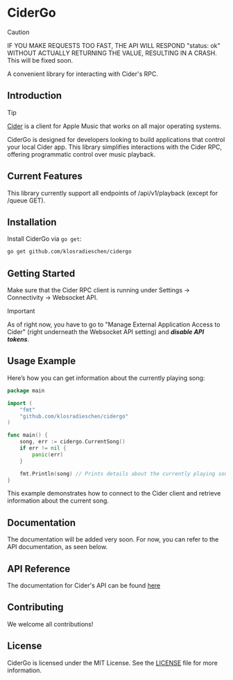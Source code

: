 # CiderGo

> [!CAUTION]
> IF YOU MAKE REQUESTS TOO FAST, THE API WILL RESPOND "status: ok" WITHOUT ACTUALLY RETURNING THE VALUE, RESULTING IN A CRASH. This will be fixed soon.

A convenient library for interacting with Cider's RPC.

## Introduction

> [!TIP]
> [Cider](https://cider.sh) is a client for Apple Music that works on all major operating systems.

CiderGo is designed for developers looking to build applications that control your local Cider app. This library simplifies interactions with the Cider RPC, offering programmatic control over music playback.

## Current Features

This library currently support all endpoints of /api/v1/playback (except for /queue GET).

## Installation

Install CiderGo via `go get`:

```sh
go get github.com/klosradieschen/cidergo
```

## Getting Started

Make sure that the Cider RPC client is running under Settings -> Connectivity -> Websocket API.

> [!IMPORTANT]
> As of right now, you have to go to "Manage External Application Access to Cider" (right underneath the Websocket API setting) and ***disable API tokens***.

## Usage Example

Here’s how you can get information about the currently playing song:

```go
package main

import (
    "fmt"
    "github.com/klosradieschen/cidergo"
)

func main() {
    song, err := cidergo.CurrentSong()
    if err != nil {
        panic(err)
    }

    fmt.Println(song) // Prints details about the currently playing song
}
```

This example demonstrates how to connect to the Cider client and retrieve information about the current song.

## Documentation

The documentation will be added very soon. For now, you can refer to the API documentation, as seen below.

## API Reference

The documentation for Cider's API can be found [here](https://cider.sh/docs/client/rpc)

## Contributing

We welcome all contributions!

## License

CiderGo is licensed under the MIT License. See the [LICENSE](LICENSE) file for more information.
